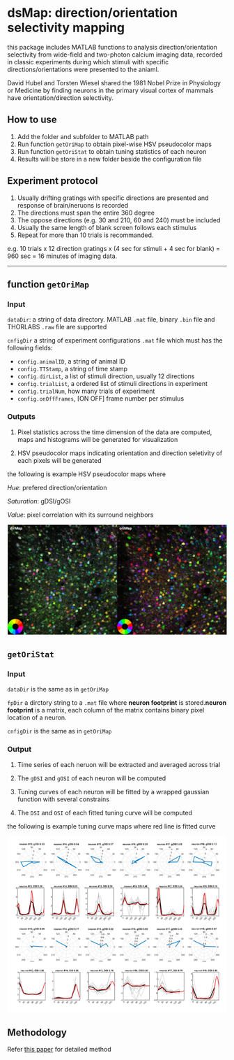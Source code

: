 # dsMap: direction/orientation selectivity mapping

this package includes MATLAB functions to analysis direction/orientation selectivity from wide-field and two-photon calcium imaging data, recorded in classic experiments during which stimuli with specific directions/orientations were presented to the aniaml.

David Hubel and Torsten Wiesel shared the 1981 Nobel Prize in Physiology or Medicine by finding neurons in the primary visual cortex of mammals have orientation/direction selectivity.

## How to use

1. Add the folder and subfolder to MATLAB path
2. Run function `getOriMap` to obtain pixel-wise HSV pseudocolor maps
3. Run function `getOriStat` to obtain tuning statistics of each neuron
4. Results will be store in a new folder beside the configuration file

## Experiment protocol

1. Usually drifting gratings with specific directions are presented and response of brain/neruons is recorded
2. The directions must span the entire 360 degree
3. The oppose directions (e.g. 30 and 210, 60 and 240) must be included
4. Usually the same length of blank screen follows each stimulus
5. Repeat for more than 10 trials is recommanded.

e.g. 10 trials x 12 direction gratings x (4 sec for stimuli + 4 sec for blank) = 960 sec = 16 minutes of imaging data.

---

## function `getOriMap`

### Input

`dataDir`: a string of data directory. MATLAB `.mat` file, binary `.bin` file and THORLABS `.raw` file are supported

`cnfigDir` a string of experiment configurations `.mat` file which must has the following fields:

* `config.animalID`, a string of animal ID
* `config.TTStamp`, a string of time stamp
* `config.dirList`, a list of stimuli direction, usually 12 directions
* `config.trialList`, a ordered list of stimuli directions in experiment
* `config.trialNum`, how many trials of experiment
* `config.onOffFrames`, [ON OFF] frame number per stimulus

### Outputs

1. Pixel statistics across the time dimension of the data are computed, maps and histograms will be generated for visualization

2. HSV pseudocolor maps indicating orientation and direction seletivity of each pixels will be generated

the following is example HSV pseudocolor maps where

*Hue*: prefered direction/orientation

*Saturation*: gDSI/gOSI

*Value*: pixel correlation with its surround neighbors

![map](examples/example_maps.png)

## `getOriStat`

### Input

`dataDir` is the same as in `getOriMap`

`fpDir` a dirctory string to a `.mat` file where **neuron footprint** is stored.**neuron footprint** is a matrix, each column of the matrix contains binary pixel location of a neuron.

`cnfigDir` is the same as in `getOriMap`

### Output

1. Time series of each neruon will be extracted and averaged across trial

2. The `gDSI` and `gOSI` of each neuron will be computed

3. Tuning curves of each neuron will be fitted by a wrapped gaussian function with several constrains

4. The `DSI` and `OSI` of each fitted tuning curve will be computed

the following is example tuning curve maps where red line is fitted curve

![stat](examples/example_stats.png)

## Methodology

Refer [this paper](https://www.frontiersin.org/articles/10.3389/fncir.2014.00092/full) for detailed method
